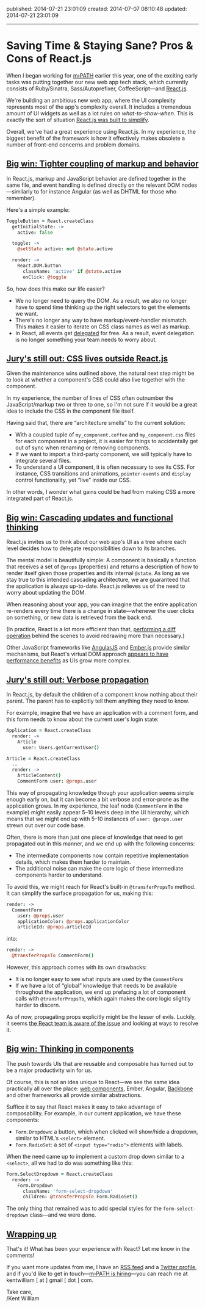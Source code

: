 published: 2014-07-21 23:01:09
created: 2014-07-07 08:10:48
updated: 2014-07-21 23:01:09

---

# Saving Time & Staying Sane? Pros & Cons of React.js

When I began working for [m›PATH](http://mpath.com) earlier this year, one of the exciting early tasks was putting together our new web app tech stack, which currently consists of Ruby/Sinatra, Sass/Autoprefixer, CoffeeScript—and [React.js](http://facebook.github.io/react/).

We're building an ambitious new web app, where the UI complexity represents most of the app's complexity overall. It includes a tremendous amount of UI widgets as well as a lot rules on _what-to-show-when_. This is exactly the sort of situation [React.js was built to simplify](https://www.youtube.com/watch?v=x7cQ3mrcKaY).

Overall, we've had a great experience using React.js. In my experience, the biggest benefit of the framework is how it effectively makes obsolete a number of front-end concerns and problem domains.

## <a href="/articles/saving-time-staying-sane-pros-cons-of-react-js#tighter-coupling" name="tighter-coupling">Big win: Tighter coupling of markup and behavior</a>

In React.js, markup and JavaScript behavior are defined together in the same file, and event handling is defined directly on the relevant DOM nodes—similarly to for instance Angular (as well as DHTML for those who remember).

Here's a simple example:

```coffeescript
ToggleButton = React.createClass
  getInitialState: ->
    active: false

  toggle: ->
    @setState active: not @state.active

  render: ->
    React.DOM.button
      className: 'active' if @state.active
      onClick: @toggle
```

So, how does this make our life easier?

- We no longer need to query the DOM. As a result, we also no longer have to spend time thinking up the right selectors to get the elements we want.
- There's no longer any way to have markup/event-handler mismatch. This makes it easier to iterate on CSS class names as well as markup.
- In React, all events get [delegated](http://davidwalsh.name/event-delegate) for free. As a result, event delegation is no longer something your team needs to worry about.

## <a href="/articles/saving-time-staying-sane-pros-cons-of-react-js#css-outside-react" name="css-outside-react">Jury's still out: CSS lives outside React.js</a>

Given the maintenance wins outlined above, the natural next step might be to look at whether a component's CSS could also live together with the component.

In my experience, the number of lines of CSS often outnumber the JavaScript/markup two or three to one, so I'm not sure if it would be a great idea to include the CSS in the component file itself.

Having said that, there are “architecture smells” to the current solution:

- With a coupled tuple of `my_component.coffee` and `my_component.css` files for each component in a project, it is easier for things to accidentally get out of sync when renaming or removing components.
- If we want to import a third-party component, we will typically have to integrate several files.
- To understand a UI component, it is often necessary to see its CSS. For instance, CSS transitions and animations, `pointer-events` and `display` control functionality, yet “live” inside our CSS.

In other words, I wonder what gains could be had from making CSS a more integrated part of React.js.

## <a href="/articles/saving-time-staying-sane-pros-cons-of-react-js#cascading-updates" name="cascading-updates">Big win: Cascading updates and functional thinking</a>

React.js invites us to think about our web app's UI as a tree where each level decides how to delegate responsibilities down to its branches.

The mental model is beautifully simple: A component is basically a function that receives a set of `@props` (properties) and returns a description of how to render itself given those properties and its internal `@state`. As long as we stay true to this intended cascading architecture, we are guaranteed that the application is always up-to-date. React.js relieves us of the need to worry about updating the DOM.

When reasoning about your app, you can imagine that the entire application re-renders every time there is a change in state—whenever the user clicks on something, or new data is retrieved from the back end.

(In practice, React is a lot more efficient than that, [performing a diff operation](http://calendar.perfplanet.com/2013/diff/) behind the scenes to avoid redrawing more than necessary.)

Other JavaScript frameworks like [AngularJS](https://angularjs.org/) and [Ember.js](http://emberjs.com/) provide similar mechanisms, but React's virtual DOM approach [appears to have performance benefits](http://swannodette.github.io/2013/12/17/the-future-of-javascript-mvcs/) as UIs grow more complex.

## <a href="/articles/saving-time-staying-sane-pros-cons-of-react-js#verbose-propagation" name="verbose-propagation">Jury's still out: Verbose propagation</a>

In React.js, by default the children of a component know nothing about their parent. The parent has to explicitly tell them anything they need to know.

For example, imagine that we have an application with a comment form, and this form needs to know about the current user's login state:

```coffeescript
Application = React.createClass
  render: ->
    Article
      user: Users.getCurrentUser()

Article = React.createClass
  ..
  render: ->
    ArticleContent()
    CommentForm user: @props.user
```

This way of propagating knowledge though your application seems simple enough early on, but it can become a bit verbose and error-prone as the application grows. In my experience, the leaf node (`CommentForm` in the example) might easily appear 5–10 levels deep in the UI hierarchy, which means that we might end up with 5–10 instances of `user: @props.user` strewn out over our code base.

Often, there is more than just one piece of knowledge that need to get propagated out in this manner, and we end up with the following concerns:

- The intermediate components now contain repetitive implementation details, which makes them harder to maintain.
- The additional noise can make the core logic of these intermediate components harder to understand.

To avoid this, we might reach for React's built-in `@transferPropsTo` method. It can simplify the surface propagation for us, making this:

```coffeescript
render: ->
  CommentForm
    user: @props.user
    applicationColor: @props.applicationColor
    articleId: @props.articleId
```

into:

```coffeescript
render: ->
  @transferPropsTo CommentForm()
```

However, this approach comes with its own drawbacks:

- It is no longer easy to see what inputs are used by the `CommentForm`
- If we have a lot of “global” knowledge that needs to be available throughout the application, we end up prefacing a lot of component calls with `@transferPropsTo`, which again makes the core logic slightly harder to discern.

As of now, propagating props explicitly might be the lesser of evils. Luckily, it seems [the React team is aware of the issue](http://facebook.github.io/react/blog/2014/03/28/the-road-to-1.0.html) and looking at ways to resolve it.

## <a href="/articles/saving-time-staying-sane-pros-cons-of-react-js#thinking-in-components" name="thinking-in-components">Big win: Thinking in components</a>

The push towards UIs that are reusable and composable has turned out to be a major productivity win for us.

Of course, this is not an idea unique to React—we see the same idea practically all over the place: [web components](http://css-tricks.com/modular-future-web-components/), Ember, Angular, [Backbone](http://backbonejs.org/) and other frameworks all provide similar abstractions.

Suffice it to say that React makes it easy to take advantage of composability. For example, in our current application, we have these components:

- `Form.Dropdown`: a button, which when clicked will show/hide a dropdown, similar to HTML’s `<select>` element.
- `Form.RadioSet`: a set of `<input type="radio">` elements with labels.

When the need came up to implement a custom drop down similar to a `<select>`, all we had to do was something like this:

```coffeescript
Form.SelectDropdown = React.createClass
  render: ->
    Form.Dropdown
      className: 'form-select-dropdown'
      children: @transferPropsTo Form.RadioSet()
```

The only thing that remained was to add special styles for the `form-select-dropdown` class—and we were done.

## <a href="/articles/saving-time-staying-sane-pros-cons-of-react-js#wrapping-up" name="wrapping-up">Wrapping up</a>

That's it! What has been your experience with React? Let me know in the comments!

If you want more updates from me, I have an [RSS feed](/articles.rss) and a [Twitter profile](https://www.twitter.com/oerhoert), and if you'd like to get in touch—[m›PATH is hiring](http://mpath.com/)—you can reach me at kentwilliam [ at ] gmail [ dot ] com.

Take care,  
/Kent William

